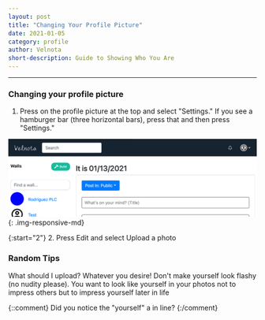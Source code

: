 ```yaml
---
layout: post
title: "Changing Your Profile Picture"
date: 2021-01-05
category: profile
author: Velnota
short-description: Guide to Showing Who You Are
---
```


-----

### Changing your profile picture
1. Press on the profile picture at the top and select "Settings."
   If you see a hamburger bar (three horizontal bars), press that and
   then press "Settings."

![Top Nav](/assets/screenshots/topnav.png)
{: .img-responsive-md}

{:start="2"}
2. Press Edit and select Upload a photo

### Random Tips

What should I upload? Whatever you desire! Don't make yourself
look flashy (no nudity please). You want to look like yourself
in your photos not to impress others but to impress yourself
later in life

{::comment}
Did you notice the "yourself" a in line?
{:/comment}